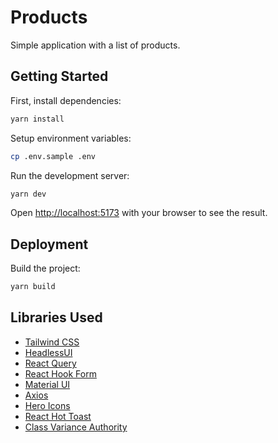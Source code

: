 # Products

Simple application with a list of products.

## Getting Started

First, install dependencies:

```bash
yarn install
```
Setup environment variables:

```bash
cp .env.sample .env
```

Run the development server:

```bash
yarn dev
```

Open [http://localhost:5173](http://localhost:5173) with your browser to see the result.


## Deployment

Build the project:
```bash
yarn build
```

## Libraries Used

- [Tailwind CSS](https://tailwindcss.com/)
- [HeadlessUI](https://headlessui.com/)
- [React Query](https://tanstack.com/query/latest/)
- [React Hook Form](https://react-hook-form.com/)
- [Material UI](https://material-ui.com/)
- [Axios](https://axios-http.com/docs/intro)
- [Hero Icons](https://heroicons.com/)
- [React Hot Toast](https://github.com/timolins/react-hot-toast#readme)
- [Class Variance Authority](https://github.com/joe-bell/cva#readme)
    